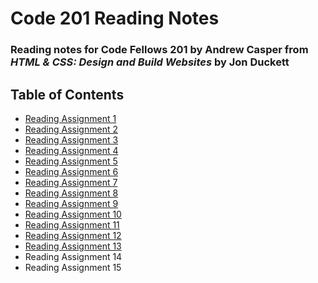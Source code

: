 # **Code 201 Reading Notes**
### Reading notes for Code Fellows 201 by Andrew Casper from *HTML & CSS: Design and Build Websites* by Jon Duckett
## Table of Contents
- [Reading Assignment 1](class-01.md)
- [Reading Assignment 2](class-02.md)
- [Reading Assignment 3](class-03.md)
- [Reading Assignment 4](class-04.md)
- [Reading Assignment 5](class-05.md)
- [Reading Assignment 6](class-06.md)
- [Reading Assignment 7](class-07.md)
- [Reading Assignment 8](class-08.md)
- [Reading Assignment 9](class-09.md)
- [Reading Assignment 10](class-10.md)
- [Reading Assignment 11](class-11.md)
- [Reading Assignment 12](class-12.md)
- [Reading Assignment 13](class-13.md)
- Reading Assignment 14
- Reading Assignment 15
